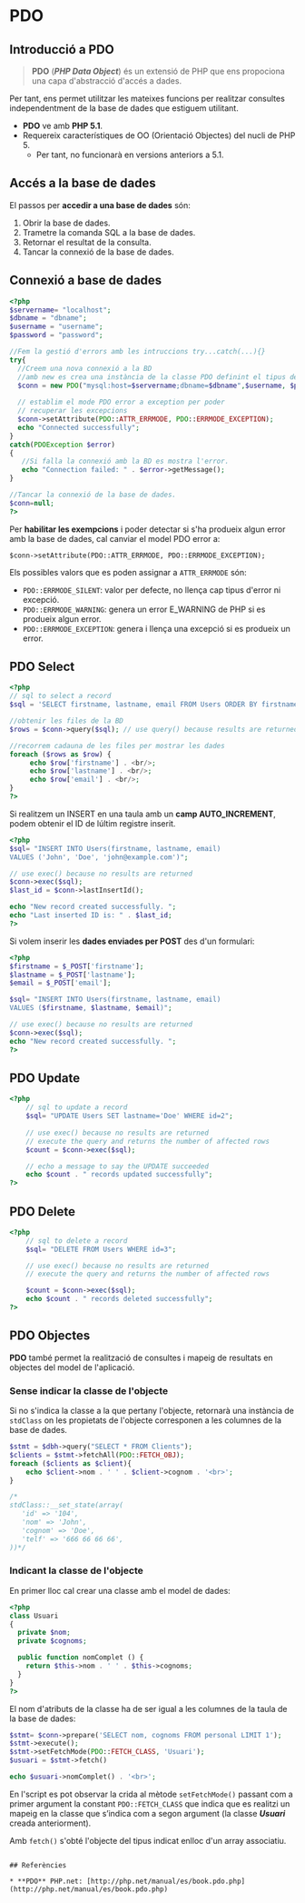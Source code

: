 # PDO 

## Introducció a PDO

> **PDO** (_**PHP Data Object**_) és un extensió de PHP que ens propociona una capa d'abstracció d'accés a dades.

Per tant, ens permet utilitzar les mateixes funcions per realitzar consultes independentment de la base de dades que estiguem utilitant.

* **PDO** ve amb **PHP 5.1**.
* Requereix característiques de OO (Orientació Objectes) del nucli de PHP 5.
  * Per tant, no funcionarà en versions anteriors a 5.1.

## Accés a la base de dades
  
El passos per **accedir a una base de dades** són:

1. Obrir la base de dades.
2. Trametre la comanda SQL a la base de dades.
3. Retornar el resultat de la consulta.
4. Tancar la connexió de la base de dades.

## Connexió a base de dades

```php
<?php
$servername= "localhost";
$dbname = "dbname";
$username = "username";
$password = "password";

//Fem la gestió d'errors amb les intruccions try...catch(...){}
try{
  //Creem una nova connexió a la BD
  //amb new es crea una instància de la classe PDO definint el tipus de basde de dades, nom de la base de dades, usuari i password.
  $conn = new PDO("mysql:host=$servername;dbname=$dbname",$username, $password);
  
  // establim el mode PDO error a exception per poder
  // recuperar les excepcions
  $conn->setAttribute(PDO::ATTR_ERRMODE, PDO::ERRMODE_EXCEPTION);
  echo "Connected successfully";
}
catch(PDOException $error)
{
   //Si falla la connexió amb la BD es mostra l'error.
   echo "Connection failed: " . $error->getMessage();
}

//Tancar la connexió de la base de dades.
$conn=null;
?>
```

Per **habilitar les exempcions** i poder detectar si s'ha produeix algun error amb la base de dades, cal canviar el model PDO error a:

`$conn->setAttribute(PDO::ATTR_ERRMODE, PDO::ERRMODE_EXCEPTION);`

Els possibles valors que es poden assignar a `ATTR_ERRMODE` són:
* `PDO::ERRMODE_SILENT`: valor per defecte, no llença cap tipus d'error ni excepció.
* `PDO::ERRMODE_WARNING`: genera un error E_WARNING de PHP si es produeix algun error.
* `PDO::ERRMODE_EXCEPTION`: genera i llença una excepció si es produeix un error.

## PDO Select

```php
<?php
// sql to select a record
$sql = 'SELECT firstname, lastname, email FROM Users ORDER BY firstname';

//obtenir les files de la BD
$rows = $conn->query($sql);	// use query() because results are returned

//recorrem cadauna de les files per mostrar les dades
foreach ($rows as $row) {
	 echo $row['firstname'] . <br/>;
	 echo $row['lastname'] . <br/>;
	 echo $row['email'] . <br/>;
}
?>
```

Si realitzem un INSERT en una taula amb un **camp AUTO_INCREMENT**, podem obtenir el ID de lúltim registre inserit.

```php
<?php
$sql= "INSERT INTO Users(firstname, lastname, email)
VALUES ('John', 'Doe', 'john@example.com')";

// use exec() because no results are returned
$conn->exec($sql);
$last_id = $conn->lastInsertId();

echo "New record created successfully. ";
echo "Last inserted ID is: " . $last_id;
?>
```

Si volem inserir les **dades enviades per POST** des d'un formulari:

```php
<?php
$firstname = $_POST['firstname'];
$lastname = $_POST['lastname'];
$email = $_POST['email'];

$sql= "INSERT INTO Users(firstname, lastname, email)
VALUES ($firstname, $lastname, $email)";

// use exec() because no results are returned
$conn->exec($sql);
echo "New record created successfully. ";
?>
```

## PDO Update
```php
<?php
	// sql to update a record
	$sql= "UPDATE Users SET lastname='Doe' WHERE id=2";
	
	// use exec() because no results are returned
	// execute the query and returns the number of affected rows
	$count = $conn->exec($sql);

	// echo a message to say the UPDATE succeeded
	echo $count . " records updated successfully";
?>
```

## PDO Delete

```php
<?php
	// sql to delete a record
	$sql= "DELETE FROM Users WHERE id=3";

	// use exec() because no results are returned
	// execute the query and returns the number of affected rows

	$count = $conn->exec($sql);
	echo $count . " records deleted successfully";
?>
```

## PDO Objectes

**PDO** també permet la realització de consultes i mapeig de resultats en objectes del model de l'aplicació.

### Sense indicar la classe de l'objecte

Si no s'indica la classe a la que pertany l'objecte, retornarà una instància de `stdClass` on les propietats de l'objecte corresponen a les columnes de la base de dades.

```php
$stmt = $dbh->query("SELECT * FROM Clients");
$clients = $stmt->fetchAll(PDO::FETCH_OBJ);
foreach ($clients as $client){
    echo $client->nom . ' ' . $client->cognom . '<br>';
}

/*
stdClass::__set_state(array(
   'id' => '104',
   'nom' => 'John',
   'cognom' => 'Doe',
   'telf' => '666 66 66 66',
))*/
```

### Indicant la classe de l'objecte

En primer lloc cal crear una classe amb el model de dades:

```php
<?php
class Usuari
{
  private $nom;
  private $cognoms;

  public function nomComplet () {
    return $this->nom . ' ' . $this->cognoms;
  }
}
?>
```

El nom d'atributs de la classe ha de ser igual a les columnes de la taula de la base de dades:

```php
$stmt= $conn->prepare('SELECT nom, cognoms FROM personal LIMIT 1');
$stmt->execute();
$stmt->setFetchMode(PDO::FETCH_CLASS, 'Usuari');
$usuari = $stmt->fetch()

echo $usuari->nomComplet() . '<br>';
```

En l'script es pot observar la crida al mètode `setFetchMode()` passant com a primer argument la constant `PDO::FETCH_CLASS` que indica que es realitzi un mapeig en la classe que s’indica com a segon argument (la classe **_Usuari_** creada anteriorment).

Amb `fetch()` s'obté l'objecte del tipus indicat enlloc d'un array associatiu.

```

## Referències

* **PDO** PHP.net: [http://php.net/manual/es/book.pdo.php](http://php.net/manual/es/book.pdo.php)